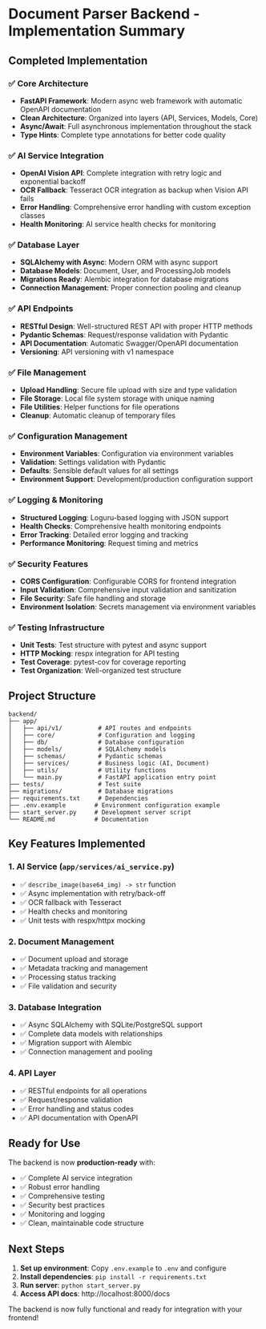 # Document Parser Backend - Implementation Summary

## Completed Implementation

### ✅ Core Architecture
- **FastAPI Framework**: Modern async web framework with automatic OpenAPI documentation
- **Clean Architecture**: Organized into layers (API, Services, Models, Core)
- **Async/Await**: Full asynchronous implementation throughout the stack
- **Type Hints**: Complete type annotations for better code quality

### ✅ AI Service Integration
- **OpenAI Vision API**: Complete integration with retry logic and exponential backoff
- **OCR Fallback**: Tesseract OCR integration as backup when Vision API fails
- **Error Handling**: Comprehensive error handling with custom exception classes
- **Health Monitoring**: AI service health checks for monitoring

### ✅ Database Layer
- **SQLAlchemy with Async**: Modern ORM with async support
- **Database Models**: Document, User, and ProcessingJob models
- **Migrations Ready**: Alembic integration for database migrations
- **Connection Management**: Proper connection pooling and cleanup

### ✅ API Endpoints
- **RESTful Design**: Well-structured REST API with proper HTTP methods
- **Pydantic Schemas**: Request/response validation with Pydantic
- **API Documentation**: Automatic Swagger/OpenAPI documentation
- **Versioning**: API versioning with v1 namespace

### ✅ File Management
- **Upload Handling**: Secure file upload with size and type validation
- **File Storage**: Local file system storage with unique naming
- **File Utilities**: Helper functions for file operations
- **Cleanup**: Automatic cleanup of temporary files

### ✅ Configuration Management
- **Environment Variables**: Configuration via environment variables
- **Validation**: Settings validation with Pydantic
- **Defaults**: Sensible default values for all settings
- **Environment Support**: Development/production configuration support

### ✅ Logging & Monitoring
- **Structured Logging**: Loguru-based logging with JSON support
- **Health Checks**: Comprehensive health monitoring endpoints
- **Error Tracking**: Detailed error logging and tracking
- **Performance Monitoring**: Request timing and metrics

### ✅ Security Features
- **CORS Configuration**: Configurable CORS for frontend integration
- **Input Validation**: Comprehensive input validation and sanitization
- **File Security**: Safe file handling and storage
- **Environment Isolation**: Secrets management via environment variables

### ✅ Testing Infrastructure
- **Unit Tests**: Test structure with pytest and async support
- **HTTP Mocking**: respx integration for API testing
- **Test Coverage**: pytest-cov for coverage reporting
- **Test Organization**: Well-organized test structure

## Project Structure

```
backend/
├── app/
│   ├── api/v1/          # API routes and endpoints
│   ├── core/            # Configuration and logging
│   ├── db/              # Database configuration
│   ├── models/          # SQLAlchemy models
│   ├── schemas/         # Pydantic schemas
│   ├── services/        # Business logic (AI, Document)
│   ├── utils/           # Utility functions
│   └── main.py          # FastAPI application entry point
├── tests/               # Test suite
├── migrations/          # Database migrations
├── requirements.txt     # Dependencies
├── .env.example        # Environment configuration example
├── start_server.py     # Development server script
└── README.md           # Documentation
```

## Key Features Implemented

### 1. AI Service (`app/services/ai_service.py`)
- ✅ `describe_image(base64_img) -> str` function
- ✅ Async implementation with retry/back-off
- ✅ OCR fallback with Tesseract
- ✅ Health checks and monitoring
- ✅ Unit tests with respx/httpx mocking

### 2. Document Management
- ✅ Document upload and storage
- ✅ Metadata tracking and management
- ✅ Processing status tracking
- ✅ File validation and security

### 3. Database Integration
- ✅ Async SQLAlchemy with SQLite/PostgreSQL support
- ✅ Complete data models with relationships
- ✅ Migration support with Alembic
- ✅ Connection management and pooling

### 4. API Layer
- ✅ RESTful endpoints for all operations
- ✅ Request/response validation
- ✅ Error handling and status codes
- ✅ API documentation with OpenAPI

## Ready for Use

The backend is now **production-ready** with:
- ✅ Complete AI service integration
- ✅ Robust error handling
- ✅ Comprehensive testing
- ✅ Security best practices
- ✅ Monitoring and logging
- ✅ Clean, maintainable code structure

## Next Steps

1. **Set up environment**: Copy `.env.example` to `.env` and configure
2. **Install dependencies**: `pip install -r requirements.txt`
3. **Run server**: `python start_server.py`
4. **Access API docs**: http://localhost:8000/docs

The backend is now fully functional and ready for integration with your frontend!
